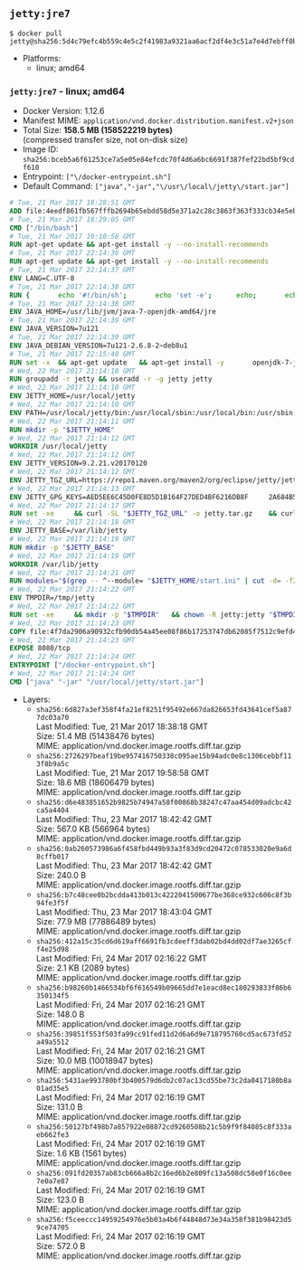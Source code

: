 ## `jetty:jre7`

```console
$ docker pull jetty@sha256:5d4c79efc4b559c4e5c2f41983a9321aa6acf2df4e3c51a7e4d7ebff0bad9e3d
```

-	Platforms:
	-	linux; amd64

### `jetty:jre7` - linux; amd64

-	Docker Version: 1.12.6
-	Manifest MIME: `application/vnd.docker.distribution.manifest.v2+json`
-	Total Size: **158.5 MB (158522219 bytes)**  
	(compressed transfer size, not on-disk size)
-	Image ID: `sha256:bceb5a6f61253ce7a5e05e84efcdc70f4d6a6bc6691f387fef22bd5bf9cdf610`
-	Entrypoint: `["\/docker-entrypoint.sh"]`
-	Default Command: `["java","-jar","\/usr\/local\/jetty\/start.jar"]`

```dockerfile
# Tue, 21 Mar 2017 18:28:51 GMT
ADD file:4eedf861fb567fffb2694b65ebdd58d5e371a2c28c3863f363f333cb34e5eb7b in / 
# Tue, 21 Mar 2017 18:29:05 GMT
CMD ["/bin/bash"]
# Tue, 21 Mar 2017 19:10:58 GMT
RUN apt-get update && apt-get install -y --no-install-recommends 		ca-certificates 		curl 		wget 	&& rm -rf /var/lib/apt/lists/*
# Tue, 21 Mar 2017 22:14:36 GMT
RUN apt-get update && apt-get install -y --no-install-recommends 		bzip2 		unzip 		xz-utils 	&& rm -rf /var/lib/apt/lists/*
# Tue, 21 Mar 2017 22:14:37 GMT
ENV LANG=C.UTF-8
# Tue, 21 Mar 2017 22:14:38 GMT
RUN { 		echo '#!/bin/sh'; 		echo 'set -e'; 		echo; 		echo 'dirname "$(dirname "$(readlink -f "$(which javac || which java)")")"'; 	} > /usr/local/bin/docker-java-home 	&& chmod +x /usr/local/bin/docker-java-home
# Tue, 21 Mar 2017 22:14:38 GMT
ENV JAVA_HOME=/usr/lib/jvm/java-7-openjdk-amd64/jre
# Tue, 21 Mar 2017 22:14:39 GMT
ENV JAVA_VERSION=7u121
# Tue, 21 Mar 2017 22:14:39 GMT
ENV JAVA_DEBIAN_VERSION=7u121-2.6.8-2~deb8u1
# Tue, 21 Mar 2017 22:15:40 GMT
RUN set -x 	&& apt-get update 	&& apt-get install -y 		openjdk-7-jre-headless="$JAVA_DEBIAN_VERSION" 	&& rm -rf /var/lib/apt/lists/* 	&& [ "$JAVA_HOME" = "$(docker-java-home)" ]
# Wed, 22 Mar 2017 21:14:10 GMT
RUN groupadd -r jetty && useradd -r -g jetty jetty
# Wed, 22 Mar 2017 21:14:10 GMT
ENV JETTY_HOME=/usr/local/jetty
# Wed, 22 Mar 2017 21:14:10 GMT
ENV PATH=/usr/local/jetty/bin:/usr/local/sbin:/usr/local/bin:/usr/sbin:/usr/bin:/sbin:/bin
# Wed, 22 Mar 2017 21:14:11 GMT
RUN mkdir -p "$JETTY_HOME"
# Wed, 22 Mar 2017 21:14:12 GMT
WORKDIR /usr/local/jetty
# Wed, 22 Mar 2017 21:14:12 GMT
ENV JETTY_VERSION=9.2.21.v20170120
# Wed, 22 Mar 2017 21:14:12 GMT
ENV JETTY_TGZ_URL=https://repo1.maven.org/maven2/org/eclipse/jetty/jetty-distribution/9.2.21.v20170120/jetty-distribution-9.2.21.v20170120.tar.gz
# Wed, 22 Mar 2017 21:14:13 GMT
ENV JETTY_GPG_KEYS=AED5EE6C45D0FE8D5D1B164F27DED4BF6216DB8F 	2A684B57436A81FA8706B53C61C3351A438A3B7D 	5989BAF76217B843D66BE55B2D0E1FB8FE4B68B4 	B59B67FD7904984367F931800818D9D68FB67BAC 	BFBB21C246D7776836287A48A04E0C74ABB35FEA 	8B096546B1A8F02656B15D3B1677D141BCF3584D
# Wed, 22 Mar 2017 21:14:17 GMT
RUN set -xe 	&& curl -SL "$JETTY_TGZ_URL" -o jetty.tar.gz 	&& curl -SL "$JETTY_TGZ_URL.asc" -o jetty.tar.gz.asc 	&& export GNUPGHOME="$(mktemp -d)" 	&& for key in $JETTY_GPG_KEYS; do 		gpg --keyserver ha.pool.sks-keyservers.net --recv-keys "$key"; done 	&& gpg --batch --verify jetty.tar.gz.asc jetty.tar.gz 	&& rm -r "$GNUPGHOME" 	&& tar -xvf jetty.tar.gz --strip-components=1 	&& sed -i '/jetty-logging/d' etc/jetty.conf 	&& rm -fr demo-base javadoc 	&& rm jetty.tar.gz* 	&& rm -rf /tmp/hsperfdata_root
# Wed, 22 Mar 2017 21:14:18 GMT
ENV JETTY_BASE=/var/lib/jetty
# Wed, 22 Mar 2017 21:14:19 GMT
RUN mkdir -p "$JETTY_BASE"
# Wed, 22 Mar 2017 21:14:19 GMT
WORKDIR /var/lib/jetty
# Wed, 22 Mar 2017 21:14:21 GMT
RUN modules="$(grep -- ^--module= "$JETTY_HOME/start.ini" | cut -d= -f2 | paste -d, -s)" 	&& set -xe 	&& java -jar "$JETTY_HOME/start.jar" --add-to-startd="$modules,setuid" 	&& chown -R jetty:jetty "$JETTY_BASE" 	&& rm -rf /tmp/hsperfdata_root
# Wed, 22 Mar 2017 21:14:22 GMT
ENV TMPDIR=/tmp/jetty
# Wed, 22 Mar 2017 21:14:22 GMT
RUN set -xe 	&& mkdir -p "$TMPDIR" 	&& chown -R jetty:jetty "$TMPDIR"
# Wed, 22 Mar 2017 21:14:23 GMT
COPY file:4f7da2906a90932cfb90db54a45ee08f86b17253747db62085f7512c9efd46ad in / 
# Wed, 22 Mar 2017 21:14:23 GMT
EXPOSE 8080/tcp
# Wed, 22 Mar 2017 21:14:24 GMT
ENTRYPOINT ["/docker-entrypoint.sh"]
# Wed, 22 Mar 2017 21:14:24 GMT
CMD ["java" "-jar" "/usr/local/jetty/start.jar"]
```

-	Layers:
	-	`sha256:6d827a3ef358f4fa21ef8251f95492e667da826653fd43641cef5a877dc03a70`  
		Last Modified: Tue, 21 Mar 2017 18:38:18 GMT  
		Size: 51.4 MB (51438476 bytes)  
		MIME: application/vnd.docker.image.rootfs.diff.tar.gzip
	-	`sha256:2726297beaf19be957416750338c095ae15b94adc0e8c1306cebbf113f8b9a5c`  
		Last Modified: Tue, 21 Mar 2017 19:58:58 GMT  
		Size: 18.6 MB (18606479 bytes)  
		MIME: application/vnd.docker.image.rootfs.diff.tar.gzip
	-	`sha256:d6e483851652b9825b74947a58f00868b38247c47aa454d09adcbc42ca5a4404`  
		Last Modified: Thu, 23 Mar 2017 18:42:42 GMT  
		Size: 567.0 KB (566964 bytes)  
		MIME: application/vnd.docker.image.rootfs.diff.tar.gzip
	-	`sha256:0ab260573986a6f458fbd449b93a3f83d9cd20472c078533020e9a6d8cffb017`  
		Last Modified: Thu, 23 Mar 2017 18:42:42 GMT  
		Size: 240.0 B  
		MIME: application/vnd.docker.image.rootfs.diff.tar.gzip
	-	`sha256:b7c48cee0b2bcdda413b013c4222041500677be368ce932c606c8f3b94fe3f5f`  
		Last Modified: Thu, 23 Mar 2017 18:43:04 GMT  
		Size: 77.9 MB (77886489 bytes)  
		MIME: application/vnd.docker.image.rootfs.diff.tar.gzip
	-	`sha256:412a15c35cd6d619aff6691fb3cdeeff3dab02bd4dd02df7ae3265cff4e25d98`  
		Last Modified: Fri, 24 Mar 2017 02:16:22 GMT  
		Size: 2.1 KB (2089 bytes)  
		MIME: application/vnd.docker.image.rootfs.diff.tar.gzip
	-	`sha256:b98260b1466534bf6f616549b09665dd7e1eacd8ec180293833f86b6350134f5`  
		Last Modified: Fri, 24 Mar 2017 02:16:21 GMT  
		Size: 148.0 B  
		MIME: application/vnd.docker.image.rootfs.diff.tar.gzip
	-	`sha256:39851f553f503fa99cc91fed11d2d6a6d9e718795760cd5ac673fd52a49a5512`  
		Last Modified: Fri, 24 Mar 2017 02:16:21 GMT  
		Size: 10.0 MB (10018947 bytes)  
		MIME: application/vnd.docker.image.rootfs.diff.tar.gzip
	-	`sha256:5431ae993780bf3b400579d6db2c07ac13cd55be73c2da0417180b8a01ad35e5`  
		Last Modified: Fri, 24 Mar 2017 02:16:19 GMT  
		Size: 131.0 B  
		MIME: application/vnd.docker.image.rootfs.diff.tar.gzip
	-	`sha256:50127bf498b7a857922e08872cd9260508b21c5b9f9f84085c8f333aeb662fe3`  
		Last Modified: Fri, 24 Mar 2017 02:16:19 GMT  
		Size: 1.6 KB (1561 bytes)  
		MIME: application/vnd.docker.image.rootfs.diff.tar.gzip
	-	`sha256:091fd20357ab83cb666a8b2c16ed6b2e809fc13a508dc58e0f16c0ee7e0a7e87`  
		Last Modified: Fri, 24 Mar 2017 02:16:19 GMT  
		Size: 123.0 B  
		MIME: application/vnd.docker.image.rootfs.diff.tar.gzip
	-	`sha256:f5ceeccc14959254976e5b03a4b6f44848d73e34a358f381b98423d59ce74705`  
		Last Modified: Fri, 24 Mar 2017 02:16:19 GMT  
		Size: 572.0 B  
		MIME: application/vnd.docker.image.rootfs.diff.tar.gzip
